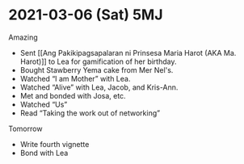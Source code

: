 # 2021-03-06 (Sat) 5MJ

Amazing

- Sent [[Ang Pakikipagsapalaran ni Prinsesa Maria Harot (AKA Ma. Harot)]] to Lea for gamification of her birthday.
- Bought Stawberry Yema cake from Mer Nel's.
- Watched “I am Mother” with Lea.
- Watched “Alive” with Lea, Jacob, and Kris-Ann.
- Met and bonded with Josa, etc.
- Watched “Us”
- Read “Taking the work out of networking”

Tomorrow

- Write fourth vignette
- Bond with Lea

